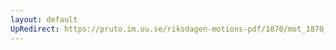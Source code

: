 ```yaml
---
layout: default
UpRedirect: https://pruto.im.uu.se/riksdagen-motions-pdf/1870/mot_1870__ak__5.pdf
---
```

